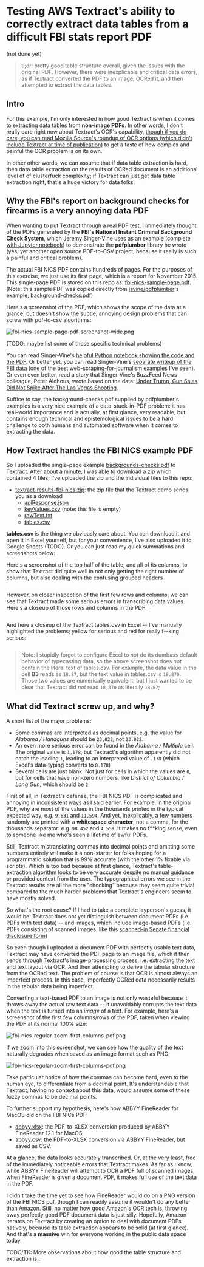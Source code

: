 # Testing AWS Textract's ability to correctly extract data tables from a difficult FBI stats report PDF

(not done yet)

> tl;dr: pretty good table structure overall, given the issues with the original PDF. However, there were inexplicable and critical data errors, as if Textract converted the PDF to an image, OCRed it, and then attempted to extract the data tables.
> 




## Intro


For this example, I'm only interested in how good Textract is when it comes to extracting data tables from **non-image PDFs**. In other words, I don't really care right now about Textract's OCR's capability, [though if you do care, you can read Mozilla Source's roundup of OCR options (which didn't include Textract at time of publication)](https://source.opennews.org/articles/so-many-ocr-options/) to get a taste of how complex and painful the OCR problem is on its own. 

In other other words, we can assume that if data table extraction is hard, then data table extraction on the results of OCRed document is an additional level of of clusterfuck complexity; if Textract can just get data table extraction right, that's a huge victory for data folks.



## Why the FBI's report on background checks for firearms is a very annoying data PDF

When wanting to put Textract through a real PDF test, I immediately thought of the PDFs generated by the **FBI's National Instant Criminal Background Check System**, which Jeremy Singer-Vine uses as an example (complete [with Jupyter notebook](https://github.com/jsvine/pdfplumber/blob/master/examples/notebooks/extract-table-nics.ipynb)) to demonstrate the **pdfplumber** library he wrote (yes, yet another open source PDF-to-CSV project, because it really is such a painful and critical problem). 

The actual FBI NICS PDF contains hundreds of pages. For the purposes of this exercise, we just use its first page, which is a report for November 2015. This single-page PDF is stored on this repo as: [fbi-nics-sample-page.pdf](fbi-nics-sample-page.pdf). (Note: this sample PDF was copied directly from [jsvine/pdfplumber](https://github.com/jsvine/pdfplumber/blob/master/examples/pdfs/background-checks.pdf)'s example,[ background-checks.pdf](https://github.com/jsvine/pdfplumber/blob/master/examples/pdfs/background-checks.pdf))


Here's a screenshot of the PDF, which shows the scope of the data at a glance, but doesn't show the subtle, annoying design problems that can screw with pdf-to-csv algorithms:

<img src="assets/images/fbi-nics-sample-page-pdf-screenshot-wide.png" alt="fbi-nics-sample-page-pdf-screenshot-wide.png">

(TODO: maybe list some of those specific technical problems)

You can read Singer-Vine's [helpful Python notebook showing the code and the PDF](https://github.com/jsvine/pdfplumber/blob/master/examples/notebooks/extract-table-nics.ipynb). Or better yet, you can read Singer-Vine's [separate writeup of the FBI data](https://github.com/BuzzFeedNews/nics-firearm-background-checks) (one of the best web-scraping-for-journalism examples I've seen). Or even even better, read a story that Singer-Vine's BuzzFeed News colleague, Peter Aldhous, wrote based on the data: [Under Trump, Gun Sales Did Not Spike After The Las Vegas Shooting](https://www.buzzfeednews.com/article/peteraldhous/gun-sales-after-vegas-shooting).

Suffice to say, the background-checks.pdf supplied by pdfplumber's examples is a very nice example of a data-stuck-in-PDF problem: it has real-world importance and is actually, at first glance, very readable, but contains enough technical and epistemological issues to be a hard challenge to both humans and automated software when it comes to extracting the data.


<a id="bookmark-textract-results-fbi-nics" name="bookmark-textract-results-fbi-nics"></a>

## How Textract handles the FBI NICS example PDF

So I uploaded the single-page example [backgrounds-checks.pdf](https://github.com/jsvine/pdfplumber/blob/master/examples/pdfs/background-checks.pdf) to Textract. After about a minute, I was able to download a zip which contained 4 files; I've uploaded the zip and the individual files to this repo:


- [textract-results-fbi-nics.zip](results/textract-results-fbi-nics.zip): the zip file that the Textract demo sends you as a download
     - [apiResponse.json](results/textract-results-fbi-nics-zip/apiResponse.json)
     - [keyValues.csv](results/textract-results-fbi-nics-zip/keyValues.csv) (note: this file is empty)
     - [rawText.txt](results/textract-results-fbi-nics-zip/rawText.txt)
     - [tables.csv](results/textract-results-fbi-nics-zip/tables.csv)




**tables.csv** is the thing we obviously care about. You can download it and open it in Excel yourself, but for your convenience, I've also uploaded it to Google Sheets (TODO). Or you can just read my quick summations and screenshots below:

Here's a screenshot of the top half of the table, and all of its columns, to show that Textract did quite well in not only getting the right number of columns, but also dealing with the confusing grouped headers

<img src="assets/images/fbi-nics-background-checks-tables-csv-in-excel-preview.png" alt="">

However, on closer inspection of the first few rows and columns, we can see that Textract made some serious errors in transcribing data values. Here's a closeup of those rows and columns in the PDF:

<img src="assets/images/fbi-nics-pdf-closeup.png" alt="">

And here a closeup of the Textract tables.csv in Excel -- I've manually highlighted the problems; yellow for serious and red for really f--king serious:

<img src="assets/images/fbi-nics-tables-csv-problems-closeup-in-excel.png" alt="">

> Note: I stupidly forgot to configure Excel to *not* do its dumbass default behavior of typecasting data, so the above screenshot does *not* contain the literal text of tables.csv. For example, the data value in the cell **B3** reads as `18.87`, but the text value in tables.csv is `18.870`. Those two values are numerically equivalent, but I just wanted to be clear that Textract did *not* read `18,870` as literally `18.87`; 

## What did Textract screw up, and why?

A short list of the major problems:

- Some commas are interpreted as decimal points, e.g. the value for *Alabama / Handguns* should be `23,022`, not `23.022`.
- An even more serious error can be found in the *Alabama / Multiple* cell. The original value is `1,178`, but Textract's algorithm apparently did not catch the leading `1`, leading to an interpreted value of `.178` (which Excel's data-typing converts to `0.178`) 
- Several cells are just blank. Not just for cells in which the values are `0`, but for cells that have non-zero numbers, like *District of Columbia / Long Gun*, which should be `2`

First of all, in Textract's defense, the FBI NICS PDF is complicated and annoying in inconsistent ways as I said earlier. For example, in the original PDF, why are most of the values in the thousands printed in the typical expected way, e.g. `9,631` and `11,594`. And yet, inexplicably, a few numbers randomly are printed with a **whitespace character**, not a comma, for the thousands separator: e.g. `98 452` and `4 559`. It makes no f**king sense, even to someone like me who's seen a lifetime of awful PDFs.

Still, Textract  mistranslating commas into decimal points and omitting some numbers entirely will make it a non-starter for folks hoping for a programmatic solution that is 99% accurate (with the other 1% fixable via scripts). Which is too bad because at first glance, Textract's table-extraction algorithm looks to be very accurate despite no manual guidance or provided context from the user. The typographical errors we see in the Textract results are all the more "shocking" because they seem quite trivial compared to the much harder problems that Textract's engineers seem to have mostly solved. 

So what's the root cause? If I had to take a complete layperson's guess, it would be: Textract does not yet distinguish between document PDFs (i.e. PDFs with text data) -- and images, which include image-based PDFs (i.e. PDFs consisting of scanned images, like this [scanned-in Senate financial disclosure form](http://pfds.opensecrets.org/N00007364_2014.pdf))

So even though I uploaded a document PDF with perfectly usable text data, Textract may have converted the PDF page to an image file, which it then sends through Textract's image-processing process, i.e. extracting the text and text layout via OCR. And then attempting to derive the tabular structure from the OCRed text. The problem of course is that OCR is almost always an imperfect process. In this case, imperfectly OCRed data necessarily results in the tabular data being imperfect.

Converting a text-based PDF to an image is not only wasteful because it throws away the actual raw text data -- it unavoidably corrupts the text data when the text is turned into an *image* of a text. For example, here's a screenshot of the first few columns/rows of the PDF, taken when viewing the PDF at its normal 100% size:

<img src="assets/images/fbi-nics-regular-zoom-first-columns-pdf.png" alt="fbi-nics-regular-zoom-first-columns-pdf.png">

If we zoom into this screenshot, we can see how the quality of the text naturally degrades when saved as an image format such as PNG:

<img src="assets/images/fbi-nics-regular-zoom-first-columns-pdf.png" alt="fbi-nics-regular-zoom-first-columns-pdf.png">

Take particular notice of how the commas can become hard, even to the human eye, to differentiate from a decimal point. It's understandable that Textract, having no context about this data, would assume some of these fuzzy commas to be decimal points.


To further support my hypothesis, here's how ABBYY FineReader for MacOS did on the FBI NICs PDF:

- [abbyy.xlsx](results/abbyy.xlsx): the PDF-to-XLSX conversion produced by ABBYY FineReader 12.1 for MacOS
- [abbyy.csv](results/abbyy.csv): the PDF-to-XLSX conversion via ABBYY FineReader, but saved as CSV. 

At a glance, the data looks accurately transcribed. Or, at the very least, free of the immediately noticeable errors that Textract makes. As far as I know, while ABBYY FineReader will attempt to OCR a PDF full of scanned images, when FineReader is given a document PDF, it makes full use of the text data in the PDF. 

I didn't take the time yet to see how FineReader would do on a PNG version of the FBI NICS pdf, though I can readily assume it wouldn't do any better than Amazon. Still, no matter how good Amazon's OCR tech is, throwing away perfectly good PDF document data is just silly. Hopefully, Amazon iterates on Textract by creating an option to deal with document PDFs natively, because its table extraction appears to be solid (at first glance). And that's a **massive** win for everyone working in the public data space today.

TODO/TK: More observations about how good the table structure and extraction is...
